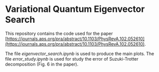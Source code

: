 # Variational Quantum Eigenvector Search

This repository contains the code used for the paper [https://journals.aps.org/pra/abstract/10.1103/PhysRevA.102.052610](https://journals.aps.org/pra/abstract/10.1103/PhysRevA.102.052610).

The file *eigenvector_search.ipynb* is used to produce the main plots.
The file *error_study.ipynb* is used for study the error of Suzuki-Trotter decomposition (Fig. 6 in the  paper).
